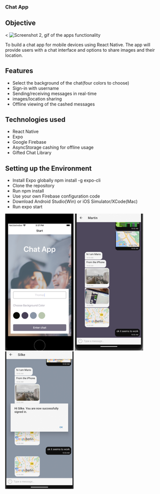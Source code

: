 ### Chat App

## Objective

< <img src="https://github.com/ilsegaertner/chat-app/blob/main/assets/gif%20for%20chat%20app.gif" alt="Screenshot 2, gif of the apps functionality" width="220">

To build a chat app for mobile devices using React Native. The app will provide users with a chat interface and options to share images and their location.

## Features

- Select the background of the chat(four colors to choose)
- Sign-in with username
- Sending/receiving messages in real-time
- images/location sharing
- Offline viewing of the cashed messages

## Technologies used

- React Native
- Expo
- Google Firebase
- AsyncStorage cashing for offline usage
- Gifted Chat Library

## Setting up the Environment

- Install Expo globally npm install -g expo-cli
- Clone the repository
- Run npm install
- Use your own Firebase configuration code
- Download Android Studio(Win) or iOS Simulator/XCode(Mac)
- Run expo start

<img width="220" alt="Screenshot 1 from app" src="https://github.com/ilsegaertner/chat-app/blob/main/assets/screen1.png"> <img width="220" alt="Screenshot 2 from app" src="https://github.com/ilsegaertner/chat-app/blob/main/assets/screen-example.png"><img width="220" alt="Screenshot 3 from app" src="https://github.com/ilsegaertner/chat-app/blob/main/assets/screen-example2.png">
